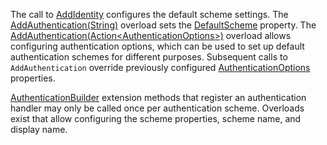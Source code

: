 The call to [AddIdentity](/dotnet/api/microsoft.extensions.dependencyinjection.identityservicecollectionextensions.addidentity) configures the default scheme settings. The [AddAuthentication(String)](/dotnet/api/microsoft.extensions.dependencyinjection.authenticationservicecollectionextensions.addauthentication#Microsoft_Extensions_DependencyInjection_AuthenticationServiceCollectionExtensions_AddAuthentication_Microsoft_Extensions_DependencyInjection_IServiceCollection_System_String_) overload sets the [DefaultScheme](/dotnet/api/microsoft.aspnetcore.authentication.authenticationoptions.defaultscheme) property. The [AddAuthentication(Action&lt;AuthenticationOptions&gt;)](/dotnet/api/microsoft.extensions.dependencyinjection.authenticationservicecollectionextensions.addauthentication#Microsoft_Extensions_DependencyInjection_AuthenticationServiceCollectionExtensions_AddAuthentication_Microsoft_Extensions_DependencyInjection_IServiceCollection_System_Action_Microsoft_AspNetCore_Authentication_AuthenticationOptions__) overload allows configuring authentication options, which can be used to set up default authentication schemes for different purposes. Subsequent calls to `AddAuthentication` override previously configured [AuthenticationOptions](/dotnet/api/microsoft.aspnetcore.builder.authenticationoptions) properties.

[AuthenticationBuilder](/dotnet/api/microsoft.aspnetcore.authentication.authenticationbuilder) extension methods that register an authentication handler may only be called once per authentication scheme. Overloads exist that allow configuring the scheme properties, scheme name, and display name.
